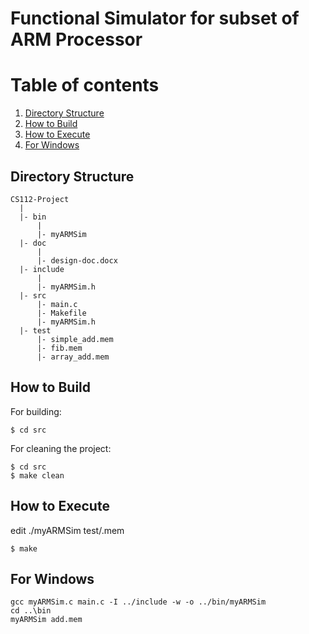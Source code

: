 
Functional Simulator for subset of ARM Processor
================================================

# Table of contents
1. [Directory Structure](#directory-structure)
2. [How to Build](#how-to-build)
3. [How to Execute](#how-to-execute)
4. [For Windows](#for-windows)



## <a name="directory-structure">Directory Structure</a>
```
CS112-Project
  |
  |- bin
      |
      |- myARMSim
  |- doc
      |
      |- design-doc.docx
  |- include
      |
      |- myARMSim.h
  |- src
      |- main.c
      |- Makefile
      |- myARMSim.h
  |- test
      |- simple_add.mem
      |- fib.mem
      |- array_add.mem
```

## <a name="how-to-build">How to Build</a>

For building:  
```
$ cd src
```

For cleaning the project:  
```
$ cd src
$ make clean
```


## <a name="how-to-execute">How to Execute</a>
edit
  ./myARMSim test/<filename>.mem  
```
$ make
```

## <a name="for-windows">For Windows</a>
```
gcc myARMSim.c main.c -I ../include -w -o ../bin/myARMSim
cd ..\bin
myARMSim add.mem
```

